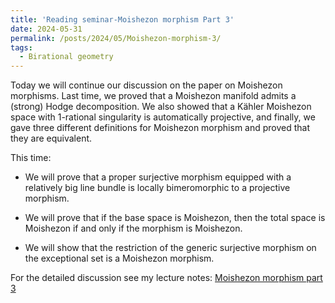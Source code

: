 ```yaml
---
title: 'Reading seminar-Moishezon morphism Part 3'
date: 2024-05-31
permalink: /posts/2024/05/Moishezon-morphism-3/
tags:
  - Birational geometry
---
```


Today we will continue our discussion on the paper on Moishezon morphisms. Last time, we proved that a Moishezon manifold admits a (strong) Hodge decomposition. We also showed that a Kähler Moishezon space with 1-rational singularity is automatically projective, and finally, we gave three different definitions for Moishezon morphism and proved that they are equivalent. 


This time:

- We will prove that a proper surjective morphism equipped with a relatively big line bundle is locally bimeromorphic to a projective morphism.

- We will prove that if the base space is Moishezon, then the total space is Moishezon if and only if the morphism is Moishezon.

- We will show that the restriction of the generic surjective morphism on the exceptional set is a Moishezon morphism.



For the detailed discussion see my lecture notes: [Moishezon morphism part 3](https://yilimath.github.io/files/Moishezon/Moishezon-morphism3-2024-5-31.pdf)
